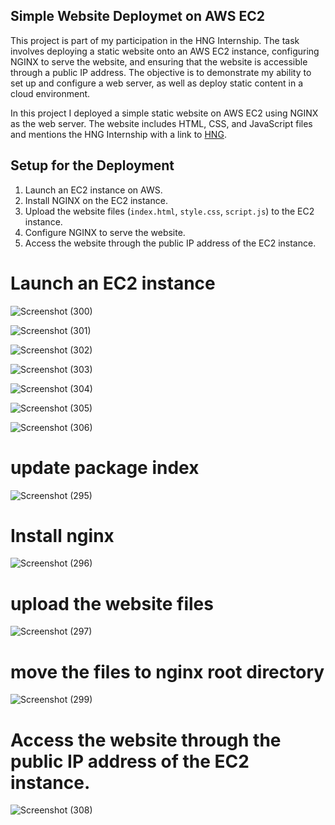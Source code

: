 ## Simple Website Deploymet on AWS EC2

This project is part of my participation in the HNG Internship. The task involves deploying a static website onto an AWS EC2 instance, configuring NGINX to serve the website, and ensuring that the website is accessible through a public IP address. The objective is to demonstrate my ability to set up and configure a web server, as well as deploy static content in a cloud environment.

In this project I deployed a simple static website on AWS EC2 using NGINX as the web server. 
The website includes HTML, CSS, and JavaScript files and mentions the HNG Internship with a link to [HNG](https://hng.tech). 


## Setup for the Deployment
1. Launch an EC2 instance on AWS.
2. Install NGINX on the EC2 instance.
3. Upload the website files (`index.html`, `style.css`, `script.js`) to the EC2 instance.
4. Configure NGINX to serve the website.
5. Access the website through the public IP address of the EC2 instance.

# Launch an EC2 instance 
![Screenshot (300)](https://github.com/theglad-x/Static-Website/assets/126136379/f6943209-0c34-4dc9-a2da-a95d1203f9a6)



![Screenshot (301)](https://github.com/theglad-x/Static-Website/assets/126136379/618f1ed4-e2cd-4887-a310-c07ebe1f05ce)



![Screenshot (302)](https://github.com/theglad-x/Static-Website/assets/126136379/d0bf2e77-7a7f-446d-908b-b7631f9e402a)



![Screenshot (303)](https://github.com/theglad-x/Static-Website/assets/126136379/d11a078d-fd62-425f-958d-c0a9d7c45337)


![Screenshot (304)](https://github.com/theglad-x/Static-Website/assets/126136379/ccf79dfc-8950-4c68-ba39-db681ad49c91)



![Screenshot (305)](https://github.com/theglad-x/Static-Website/assets/126136379/e965ab58-3509-413f-9448-f75c3f1b2d62)



![Screenshot (306)](https://github.com/theglad-x/Static-Website/assets/126136379/1556d60b-6e83-4073-9eb8-c2e2866c1a4b)

# update package index
![Screenshot (295)](https://github.com/theglad-x/Static-Website/assets/126136379/efd7c515-643a-4dfb-86e9-60e67b0a2ca4)

# Install nginx
![Screenshot (296)](https://github.com/theglad-x/Static-Website/assets/126136379/f189b5a5-bfdb-4151-9504-fa5aff7e7e9a)

# upload the website files
![Screenshot (297)](https://github.com/theglad-x/Static-Website/assets/126136379/406ff8cc-a9ec-4dee-a0e4-b49a5e134d71)

# move the files to nginx root directory
![Screenshot (299)](https://github.com/theglad-x/Static-Website/assets/126136379/9d49085b-6c0f-498f-afb0-df3ac1848024)

 # Access the website through the public IP address of the EC2 instance.
![Screenshot (308)](https://github.com/theglad-x/Static-Website/assets/126136379/b828e713-2501-49c6-abf9-e445c3d779a3)
